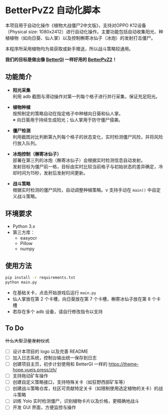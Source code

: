 # BetterPvZ2 自动化脚本

本项目用于自动化操作《植物大战僵尸2中文版》，支持对OPPO K12设备（Physical size: 1080x2412）进行自动化操作。主要功能包括自动收集阳光、种植植物（如向日葵、仙人掌）以及控制槲寄冰仙子（冰炮）的发射打击僵尸。

本程序所采用植物均为易获取或新手赠送，所以战斗策略较通用。

**我们的目标是做出像 [BetterGI](https://github.com/babalae/better-genshin-impact) 一样好用的 [BetterPvZ2](https://github.com/LeNotFound/BetterPvZ2)！**

## 功能简介

- **阳光采集**  
  利用 adb 截图与滑动操作对第一列每个格子进行并行采集，保证充足阳光。

- **植物种植**  
  按照制定的策略自动在指定格子中种植向日葵和仙人掌。  
  ※ 向日葵用于持续生成阳光；仙人掌用于防守僵尸侵袭。

- **僵尸检测**  
  利用截图对比判断第九列每个格子的状态变化，实时检测僵尸风险，并将风险行放入队列。

- **冰炮控制（槲寄冰仙子）**  
  部署在第三列的冰炮（槲寄冰仙子）会根据实时检测信息自动发射。  
  发射目标为僵尸前一格，目标由实时比较当前格子与初始状态的差异确定，冷却时间为15秒，发射后发射时间更新。

- **战斗策略**  
  根据实时检测的僵尸风险，自动调整种植策略。v
  支持手动在 `main()` 中自定义战斗策略。

## 环境要求

- Python 3.x  
- 第三方库：  
  - easyocr  
  - Pillow  
  - numpy  

## 使用方法
```bash
pip install -r requirements.txt
python main.py
```

* 在基础关卡，点击开始游戏后运行 `main.py`
* 仙人掌放在第 2 个卡槽，向日葵放在第 7 个卡槽，槲寄冰仙子放在第 8 个卡槽
* 若存在多个 adb 设备，请自行修改指令以支持

## To Do
~~什么大型卫星发射仪式~~
- [ ] 设计本项目的 logo 以及完善 README
- [ ] 加入日志系统，控制台输出统一保存到日志
- [ ] 创建项目主页，初步计划使用和 BetterGI 一样的 <https://theme-hope.vuejs.press/zh/>
- [ ] 支持拖动矿车操作
- [ ] 创建自定义策略接口，支持特殊关卡（如狂野西部矿车等）
- [ ] 创建战斗策略仓库，社区可贡献特定关卡（如限制使用选定植物的关卡）的战斗策略
- [ ] 训练 Yolo 实时检测僵尸，识别植物卡片以及价格，更精确地战斗
- [ ] 开发 GUI 界面，方便监控与操作
